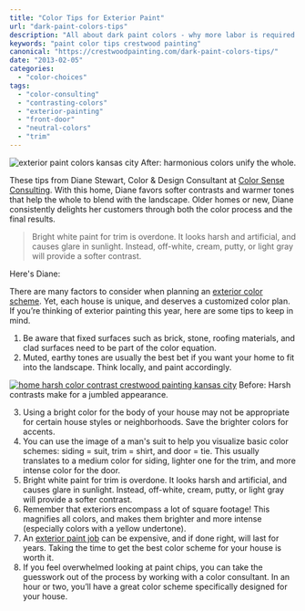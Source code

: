 ```yaml
---
title: "Color Tips for Exterior Paint"
url: "dark-paint-colors-tips"
description: "All about dark paint colors - why more labor is required and why they don't cover as well."
keywords: "paint color tips crestwood painting"
canonical: "https://crestwoodpainting.com/dark-paint-colors-tips/"
date: "2013-02-05"
categories:
  - "color-choices"
tags:
  - "color-consulting"
  - "contrasting-colors"
  - "exterior-painting"
  - "front-door"
  - "neutral-colors"
  - "trim"
---
```


<!-- \[caption id="attachment\_1324" align="alignright" width="280"\] -->
![exterior paint colors kansas city](/images/StewartAfter_opt.jpg "Home With Harmonious Colors") After: harmonious colors unify the whole.
<!-- \[/caption\] -->

These tips from Diane Stewart, Color & Design Consultant at [Color Sense Consulting](http://www.colorsenseconsulting.com/). With this home, Diane favors softer contrasts and warmer tones that help the whole to blend with the landscape. Older homes or new, Diane consistently delights her customers through both the color process and the final results.

> Bright white paint for trim is overdone. It looks harsh and artificial, and causes glare in sunlight. Instead, off-white, cream, putty, or light gray will provide a softer contrast.

Here's Diane:

There are many factors to consider when planning an [exterior color scheme](/exterior-painting-cost/). Yet, each house is unique, and deserves a customized color plan. If you’re thinking of exterior painting this year, here are some tips to keep in mind.

1. Be aware that fixed surfaces such as brick, stone, roofing materials, and clad surfaces need to be part of the color equation.
2. Muted, earthy tones are usually the best bet if you want your home to fit into the landscape. Think locally, and paint accordingly.

  <!-- \[caption id="" align="alignright" width="280"\] -->
  [![home harsh color contrast crestwood painting kansas city](/images/StewartBefore_opt.jpg "Home With A Stark Color Contrast ")](/2013/01/StewartBefore_opt.jpg) Before: Harsh contrasts make for a jumbled appearance.
  <!-- \[/caption\] -->

3. Using a bright color for the body of your house may not be appropriate for certain house styles or neighborhoods. Save the brighter colors for accents.
4. You can use the image of a man's suit to help you visualize basic color schemes: siding = suit, trim = shirt, and door = tie. This usually translates to a medium color for siding, lighter one for the trim, and more intense color for the door.
5. Bright white paint for trim is overdone. It looks harsh and artificial, and causes glare in sunlight. Instead, off-white, cream, putty, or light gray will provide a softer contrast.
6. Remember that exteriors encompass a lot of square footage! This magnifies all colors, and makes them brighter and more intense (especially colors with a yellow undertone).
7. An [exterior paint job](/exterior-painting-kansas-city/) can be expensive, and if done right, will last for years. Taking the time to get the best color scheme for your house is worth it.
8. If you feel overwhelmed looking at paint chips, you can take the guesswork out of the process by working with a color consultant. In an hour or two, you’ll have a great color scheme specifically designed for your house.
